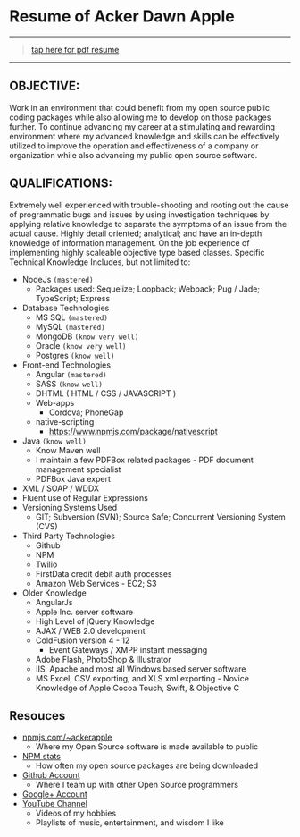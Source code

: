 # Resume of Acker Dawn Apple

--------

> [tap here for pdf resume](https://ackerapple.github.io/resume/Acker%20Apple%20Resume.pdf)

--------

## OBJECTIVE:
Work in an environment that could benefit from my open source public coding packages while also allowing me to develop on those packages further. To continue advancing my career at a stimulating and rewarding environment where my advanced knowledge and skills can be effectively utilized to improve the operation and effectiveness of a company or organization while also advancing my public open source software.

## QUALIFICATIONS:
Extremely well experienced with trouble-shooting and rooting out the cause of programmatic bugs and issues by using investigation techniques by applying relative knowledge to separate the symptoms of an issue from the actual cause. Highly detail oriented; analytical; and have an in-depth knowledge of information management. On the job experience of implementing highly scaleable objective type based classes.
Specific Technical Knowledge Includes, but not limited to:
- NodeJs `(mastered)`
  - Packages used: Sequelize; Loopback; Webpack; Pug / Jade; TypeScript; Express
- Database Technologies
  - MS SQL `(mastered)`
  - MySQL `(mastered)`
  - MongoDB `(know very well)`
  - Oracle `(know very well)`
  - Postgres `(know well)`
- Front-end Technologies
  - Angular `(mastered)`
  - SASS `(know well)`
  - DHTML ( HTML / CSS / JAVASCRIPT )
  - Web-apps
    - Cordova; PhoneGap
  - native-scripting
    - https://www.npmjs.com/package/nativescript
- Java `(know well)`
  - Know Maven well
  - I maintain a few PDFBox related packages - PDF document management specialist
  - PDFBox Java expert
- XML / SOAP / WDDX
- Fluent use of Regular Expressions
- Versioning Systems Used
  - GIT; Subversion (SVN); Source Safe; Concurrent Versioning System (CVS)
- Third Party Technologies
  - Github
  - NPM
  - Twilio
  - FirstData credit debit auth processes
  - Amazon Web Services - EC2; S3
- Older Knowledge
  - AngularJs
  - Apple Inc. server software
  - High Level of jQuery Knowledge
  - AJAX / WEB 2.0 development
  - ColdFusion version 4 - 12
    - Event Gateways / XMPP instant messaging
  - Adobe Flash, PhotoShop & Illustrator
  - IIS, Apache and most all Windows based server software
  - MS Excel, CSV exporting, and XLS xml exporting - Novice Knowledge of Apple Cocoa Touch, Swift, & Objective C

## Resouces
- [npmjs.com/~ackerapple](https://www.npmjs.com/~ackerapple)
  - Where my Open Source software is made available to public
- [NPM stats](https://npm-stat.com/charts.html?author=ackerapple)
  - How often my open source packages are being downloaded
- [Github Account](https://github.com/AckerApple)
  - Where I team up with other Open Source programmers
- [Google+ Account](https://plus.google.com/+AckerApple)
- [YouTube Channel](https://www.youtube.com/channel/UCRCKyvCAnSjVSJoRfdySfjg)
  - Videos of my hobbies
  - Playlists of music, entertainment, and wisdom I like
